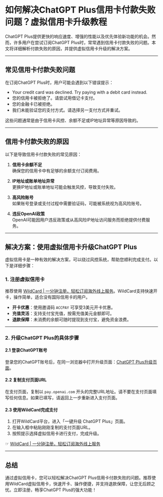 # 如何解决ChatGPT Plus信用卡付款失败问题？虚拟信用卡升级教程

ChatGPT Plus提供更快的响应速度、增强的性能以及优先体验新功能的机会。然而，许多用户在尝试订阅ChatGPT Plus时，常常遇到信用卡付款失败的问题。本文将详细解析付款失败的原因，并提供虚拟信用卡升级的解决方案。

---

## 常见信用卡付款失败问题

在订阅ChatGPT Plus时，用户可能会遇到以下错误提示：

- Your credit card was declined. Try paying with a debit card instead.  
- 您的信用卡被拒绝了。请尝试用借记卡支付。  
- 您的金融卡已被拒绝。  
- 我们未能验证您的支付方式。请选择另一支付方式并重试。

这些问题通常是由于信用卡风控、余额不足或IP地址异常等原因导致的。

---

## 信用卡付款失败的原因

以下是导致信用卡付款失败的常见原因：

1. **信用卡余额不足**  
   确保您的信用卡中有足够的余额支付订阅费用。

2. **IP地址或账单地址异常**  
   更换IP地址或账单地址可能会触发风控，导致支付失败。

3. **高风险账号**  
   如果账号登录或支付过程中需要验证码，可能被系统视为高风险账号。

4. **违反OpenAI政策**  
   OpenAI可能因用户违反政策或从高风险IP地址访问服务而拒绝提供付费服务。

---

## 解决方案：使用虚拟信用卡升级ChatGPT Plus

虚拟信用卡是一种有效的解决方案，可以绕过风控系统，帮助您顺利完成支付。以下是详细步骤：

### 1. 注册虚拟信用卡

推荐使用 [WildCard | 一分钟注册，轻松订阅海外线上服务](https://bit.ly/bewildcard)。WildCard支持快速开卡，操作简单，适合没有国际信用卡的用户。

- **开卡优惠**：使用邀请码 `ACCPAY` 可享受3美元开卡优惠。  
- **充值灵活**：支持支付宝充值，按需充值美元金额即可。  
- **退款保障**：未消费的余额可随时提现到支付宝，避免资金浪费。

---

### 2. 升级ChatGPT Plus的具体步骤

#### 2.1 登录ChatGPT账号

登录您的ChatGPT账号后，在同一浏览器中打开升级页面：[ChatGPT Plus升级页面](https://chat.openai.com/plus)。

#### 2.2 复制支付页面URL

在支付页面，复制以 `pay.openai.com` 开头的完整URL地址。请不要在支付页面填写任何信息。如果已填写，请返回上一步重新进入支付页面。

#### 2.3 使用WildCard完成支付

1. 打开WildCard平台，进入「一键升级 ChatGPT Plus」页面。  
2. 在输入框中粘贴刚刚复制的支付页面URL。  
3. 按照提示选择虚拟信用卡进行支付，完成升级。

☞ [WildCard | 一分钟注册，轻松订阅海外线上服务](https://bit.ly/bewildcard)

---

## 总结

通过虚拟信用卡，您可以轻松解决ChatGPT Plus信用卡付款失败的问题。推荐使用WildCard虚拟信用卡，快速开卡、操作便捷，并支持退款保障，让您无后顾之忧。立即注册，畅享ChatGPT Plus的强大功能！
